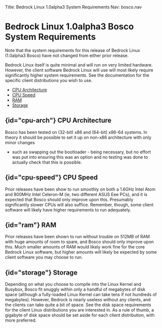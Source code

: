 Title: Bedrock Linux 1.0alpha3 System Requirements
Nav: bosco.nav

# Bedrock Linux 1.0alpha3 Bosco System Requirements

Note that the system requirements for this release of Bedrock Linux (1.0alpha3
Bosco) have not changed from either prior release.

Bedrock Linux itself is quite minimal and will run on very limited hardware.
However, the client software Bedrock Linux will use will most likely require
significantly higher system requirements. See the documentation for the
specific client distributions you wish to use.

- [CPU Architecture](#cpu-arch)
- [CPU Speed](#cpu-speed)
- [RAM](#ram)
- [Storage](#storage)

## {id="cpu-arch"} CPU Architecture

Bosco has been tested on (32-bit) x86 and (64-bit) x86-64 systems. In theory it
should be possible to set it up on non-x86 architecture with only minor changes
- such as swapping out the bootloader - being necessary, but no effort was put
into ensuring this was an option and no testing was done to actually check that
this is possible.

## {id="cpu-speed"} CPU Speed

Prior releases have been show to run smoothly on both a 1.6GHz Intel Atom and
800MHz Intel Celeron-M (ie, two different ASUS Eee PCs), and it is expected
that Bosco should only improve upon this. Presumably significantly slower CPUs
will also suffice. Remember, though, some client software will likely have
higher requirements to run adequately. 

## {id="ram"} RAM

Prior releases have been shown to run without trouble on 512MB of RAM with huge
amounts of room to spare, and Bosco should only improve upon this. Much smaller
amounts of RAM would likely work fine for the core Bedrock Linux software, but
higher amounts will likely be expected by some client software you may choose
to run.

## {id="storage"} Storage

Depending on what you choose to compile into the Linux Kernel and Busybox, Bosco
fit snuggly within only a handful of megabytes of disk space (although a
fully-loaded Linux Kernel can take tens if not hundreds of megabytes). However,
Bedrock is nearly useless without any clients, and the clients can take quite a
bit of space. See the disk space requirements for the client Linux
distributions you are interested in. As a rule of thumb, a gigabyte of disk
space should be set aside for each client distribution, with more preferred. 
